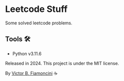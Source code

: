 # Leetcode Stuff

Some solved leetcode problems.

## Tools 🛠

- Python v3.11.6

Released in 2024. This project is under the MIT license.

By [Victor B. Fiamoncini](https://github.com/Victor-Fiamoncini) ☕️
